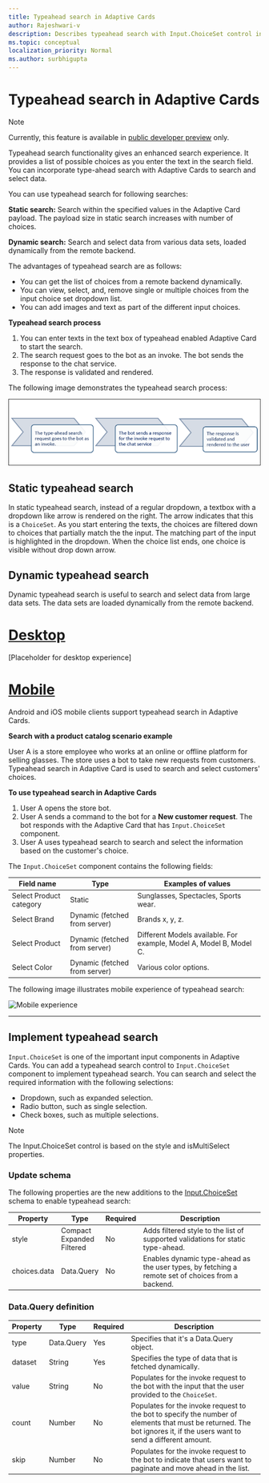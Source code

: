 ```yaml
---
title: Typeahead search in Adaptive Cards 
author: Rajeshwari-v
description: Describes typeahead search with Input.ChoiceSet control in Adaptive Cards 
ms.topic: conceptual
localization_priority: Normal
ms.author: surbhigupta
---
```


# Typeahead search in Adaptive Cards  

> [!NOTE]
> Currently, this feature is available in [public developer preview](~/resources/dev-preview/developer-preview-intro.md) only.

Typeahead search functionality gives an enhanced search experience. It provides a list of possible choices as you enter the text in the search field. You can incorporate type-ahead search with Adaptive Cards to search and select data.      

You can use typeahead search for following searches: 

**Static search:** Search within the specified values in the Adaptive Card payload. The payload size in static search increases with number of choices.

**Dynamic search:** Search and select data from various data sets, loaded dynamically from the remote backend.

The advantages of typeahead search are as follows:

* You can get the list of choices from a remote backend dynamically.
* You can view, select, and, remove single or multiple choices from the input choice set dropdown list.
* You can add images and text as part of the different input choices.
 
**Typeahead search process**

1. You can enter texts in the text box of typeahead enabled Adaptive Card to start the search. 
1. The search request goes to the bot as an invoke. The bot sends the response to the chat service.
1. The response is validated and rendered.

The following image demonstrates the typeahead search process: 

![Typeahead search](../../assets/images/cards/dynamic-type-ahead-search-flow.png)

## Static typeahead search

In static typeahead search, instead of a regular dropdown, a textbox with a dropdown like arrow is rendered on the right. The arrow indicates that this is a `ChoiceSet`.
As you start entering the texts, the choices are filtered down to choices that partially match the the input. The matching part of the input is highlighted in the dropdown. When the choice list ends, one choice is visible without drop down arrow.

## Dynamic typeahead search

Dynamic typeahead search is useful to search and select data from large data sets. The data sets are loaded dynamically from the remote backend. 

# [Desktop](#tab/desktop)

[Placeholder for desktop experience]

# [Mobile](#tab/mobile)

Android and iOS mobile clients support typeahead search in Adaptive Cards. 
 
**Search with a product catalog scenario example**

User A is a store employee who works at an online or offline platform for selling glasses. The store uses a bot to take new requests from customers. Typeahead search in Adaptive Card is used to search and select customers' choices.

**To use typeahead search in Adaptive Cards**

1. User A opens the store bot.
1. User A sends a command to the bot for a **New customer request**. The bot responds with the Adaptive Card that has `Input.ChoiceSet` component.
1. User A uses typeahead search to search and select the information based on the customer's choice. 

The `Input.ChoiceSet` component contains the following fields: 

|Field name|Type |Examples of values|
|----------|-------|-----------------|
|Select Product category |	Static | Sunglasses, Spectacles, Sports wear. |
|Select Brand|	Dynamic (fetched from server) |	Brands x, y, z. |
|Select Product	|Dynamic (fetched from server) | Different Models available. For example, Model A, Model B, Model C. |
|Select Color | Dynamic (fetched from server) |	Various color options. |      

The following image illustrates mobile experience of typeahead search:       

<img src="~/assets/images/cards/mobile-type-ahead-search.png" alt="Mobile experience" width="400"/>

---

## Implement typeahead search

`Input.ChoiceSet` is one of the important input components in Adaptive Cards. You can add a typeahead search control to `Input.ChoiceSet` component to implement typeahead search. You can search and select the required information with the following selections:       

* Dropdown, such as expanded selection.
* Radio button, such as single selection.
* Check boxes, such as multiple selections.

> [!NOTE]
> The Input.ChoiceSet control is based on the style and isMultiSelect properties.

### Update schema

The following properties are the new additions to the [Input.ChoiceSet](https://adaptivecards.io/explorer/Input.ChoiceSet.html) schema to enable typeahead search:

| Property	| Type | Required | Description |
|-----------|------|----------|-------------|
| style | Compact <br/> Expanded <br/> Filtered | No | Adds filtered style to the list of supported validations for static type-ahead.|
| choices.data | Data.Query | No | Enables dynamic type-ahead as the user types, by fetching a remote set of choices from a backend. |

### Data.Query definition

| Property	| Type | Required | Description |
|-----------|------|----------|-------------|
| type | Data.Query	| Yes |	Specifies that it's a Data.Query object.|
| dataset | String | Yes | Specifies the type of data that is fetched dynamically. |
| value	| String | No | Populates for the invoke request to the bot with the input that the user provided to the `ChoiceSet`. |
| count	| Number | No | Populates for the invoke request to the bot to specify the number of elements that must be returned. The bot ignores it, if the users want to send a different amount. | 
| skip | Number | No | Populates for the invoke request to the bot to indicate that users want to paginate and move ahead in the list. |



